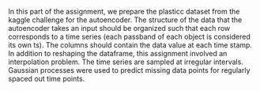 In this part of the assignment, we prepare the plasticc dataset from the kaggle challenge for the autoencoder. The structure of the data that the autoencoder takes an input should be organized such that each row corresponds to a time series (each passband of each object is considered its own ts). The columns should contain the data value at each time stamp. In addition to reshaping the dataframe, this assignment involved an interpolation problem. The time series are sampled at irregular intervals. Gaussian processes were used to predict missing data points for regularly spaced out time points. 
